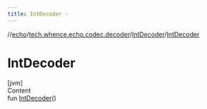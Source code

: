 ```yaml
---
title: IntDecoder -
---
```

//[echo](../../index.md)/[tech.whence.echo.codec.decoder](../index.md)/[IntDecoder](index.md)/[IntDecoder](-int-decoder.md)



# IntDecoder  
[jvm]  
Content  
fun [IntDecoder](-int-decoder.md)()  



